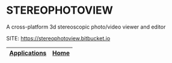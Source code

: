 # STEREOPHOTOVIEW
 
 A cross-platform 3d stereoscopic photo/video viewer and editor
 
 SITE: https://stereophotoview.bitbucket.io

 | [Applications](https://portable-linux-apps.github.io/apps.html) | [Home](https://portable-linux-apps.github.io)
 | --- | --- |
